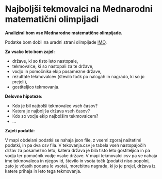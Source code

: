 **Najboljši tekmovalci na Mednarodni matematični olimpijadi**
==========================================================

**Analiziral bom vse Mednarodne matematične olimpijade.**

Podatke bom dobil na uradni strani olimpijade [IMO](https://www.imo-official.org/results_year.aspx).

**Za vsako leto bom zajel:**
* države, ki so tisto leto nastopale,
* tekmovalce, ki so nastopali za te države,
* vodjo in pomočnika ekip posamezne države,
* rezultate tekmovalcev (število točk po nalogah in nagrado, ki so jo prejeli),
* gostiteljico tekmovanja.

**Delovne hipoteze:**
* Kdo je bil najbolši tekmovalec vseh časov?
* Katera je najboljša država vseh časov?
* Kdo so vodje ekip najbolšim tekmovalcem?
* ...


**Zajeti podatki:**

V mapi obdelani podatki se nahaja json file, z vsemi zgoraj naštetimi podatki, in pa dva csv fila. V tekovanja.csv je tabela vseh nastopajočih držav za posamezno leto, katera država je bila tisto leto gostiteljica in pa vodja ter pomočnik vodje vsake države. V mapi tekmovalci.csv pa se nahaja ime tekmovaleca in njegov id, število in vsota točk (podatki niso popolni, zato je včasih podana le vsota), morebitna nagrada, ki jo je prejel, država iz katere prihaja in leto tega tekmovanja.




